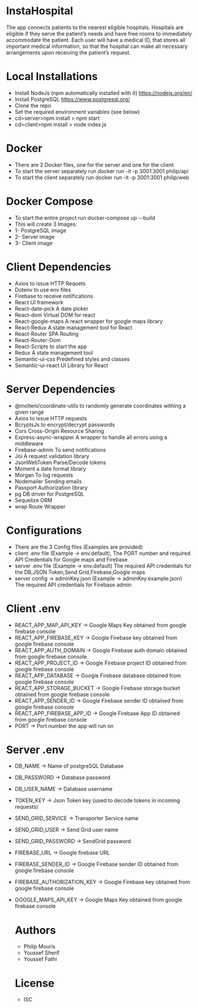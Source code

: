 # InstaHospital

The app connects patients to the nearest eligible hospitals.
Hospitals are eligible if they serve the patient’s needs and have free rooms to immediately accommodate the patient.
Each user will have a medical ID, that stores all important medical information, so that the hospital can make all necessary arrangements upon receiving the patient’s request.

# Local Installations

- Install NodeJs (npm automatically installed with it) https://nodejs.org/en/
- Install PostgreSQL https://www.postgresql.org/
- Clone the repo
- Set the required environment variables (see below)
- cd>server>npm install > npm start
- cd>client>npm install > node index.js

# Docker

- There are 2 Docker files, one for the server and one for the client
- To start the server separately run docker run -it -p 3001:3001 philip/api
- To start the client separately run docker run -it -p 3001:3001 philip/web

# Docker Compose

- To start the entire project run docker-compose up --build
- This will create 3 Images:
- 1- PostgreSQL image
- 2- Server image
- 3- Client image

# Client Dependencies

- Axios to issue HTTP Requets
- Dotenv to use env files
- Firebase to receive notifications
- React UI framework
- React-date-pick A date picker
- React-dom Virtual DOM for react
- React-google-maps A react wrapper for google maps library
- React-Redux A state management tool for React
- React-Router SPA Routing
- React-Router-Dom
- React-Scripts to start the app
- Redux A state management tool
- Semantic-ui-css Predefined styles and classes
- Semantic-ui-react UI Library for React

# Server Dependencies

- @molteni/coordinate-utils to randomly generate coordinates withing a given range
- Axios to issue HTTP requests
- BcryptsJs to encrypt/decrypt passwords
- Cors Cross-Origin Resource Sharing
- Express-async-wrapper A wrapper to handle all errors using a middleware
- Firebase-admin To send notifications
- Joi A request validation library
- JsonWebToken Parse/Decode tokens
- Moment a date format library
- Morgan To log requests
- Nodemailer Sending emails
- Passport Authorization library
- pg DB driver for PostgreSQL
- Sequelize ORM
- wrap Route Wrapper

# Configurations

- There are the 3 Config files (Examples are provided)
- client .env file (Example -> env.default), The PORT number and required API Credentials for Google maps and Firebase
- server .env file (Example -> env.default) The required API credentials for the DB,JSON Token,Send Grid,Firebase,Google maps
- server config -> adminKey.json (Example -> adminKey.example.json) The required API credentials for Firebase admin

# Client .env

- REACT_APP_MAP_API_KEY -> Google Maps Key obtained from google firebase console
- REACT_APP_FIREBASE_KEY -> Google Firebase key obtained from google firebase console
- REACT_APP_AUTH_DOMAIN -> Google Firebase auth domain obtained from google firebase console
- REACT_APP_PROJECT_ID -> Google Firebase project ID obtained from google firebase console
- REACT_APP_DATABASE -> Google Firebase database obtained from google firebase console
- REACT_APP_STORAGE_BUCKET -> Google Firebase storage bucket obtained from google firebase console
- REACT_APP_SENDER_ID -> Google Firebase sender ID obtained from google firebase console
- REACT_APP_FIREBASE_APP_ID -> Google Firebase App ID obtained from google firebase console
- PORT -> Port number the app will run on

# Server .env

- DB_NAME -> Name of postgreSQL Database
- DB_PASSWORD -> Database password
- DB_USER_NAME -> Database username
- TOKEN_KEY -> Json Token key (used to decode tokens in incoming requests)
- SEND_GRID_SERVICE -> Transporter Service name
- SEND_GRID_USER -> Send Grid user name
- SEND_GRID_PASSWORD -> SendGrid password
- FIREBASE_URL -> Google firebase URL
- FIREBASE_SENDER_ID -> Google Firebase sender ID obtained from google firebase console
- FIREBASE_AUTHORIZATION_KEY -> Google Firebase key obtained from google firebase console
- GOOGLE_MAPS_API_KEY -> Google Maps Key obtained from google firebase console

  # Authors

  - Philip Mouris
  - Youssef Sherif
  - Youssef Fathi

  # License

  - ISC
